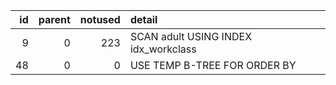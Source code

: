 |   id |   parent |   notused | detail                               |
|-----:|---------:|----------:|:-------------------------------------|
|    9 |        0 |       223 | SCAN adult USING INDEX idx_workclass |
|   48 |        0 |         0 | USE TEMP B-TREE FOR ORDER BY         |